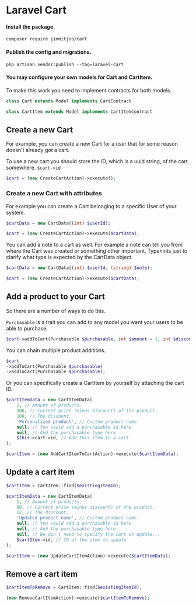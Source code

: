 # Laravel Cart

#### Install the package.

`composer require jimmitjoo/cart`

#### Publish the config and migrations.

`php artisan vendor:publish --tag=laravel-cart`

#### You may configure your own models for Cart and CartItem.

To make this work you need to implement contracts for both models.

```php
class Cart extends Model implements CartContract
```

```php
class CartItem extends Model implements CartItemContract
```


## Create a new Cart

For example, you can create a new Cart for a user that for some reason doesn't already got a cart.

To use a new cart you should store the ID, which is a uuid string, of the cart somewhere. `$cart->id`

```php
$cart = (new CreateCartAction)->execute();
```

### Create a new Cart with attributes

For example you can create a Cart belonging to a specific User of your system.

```php
$cartData = new CartData((int) $userId);

$cart = (new CreateCartAction)->execute($cartData);
```

You can add a note to a cart as well. For example a note can tell you from where the Cart was created or something other important. Typehints just to clarify what type is
expected by the CartData object.

```php
$cartData = new CartData((int) $userId, (string) $note);

$cart = (new CreateCartAction)->execute($cartData);
```

## Add a product to your Cart

So there are a number of ways to do this.

`Purchasable` is a trait you can add to any model you want your users to be able to purchase.
```php 
$cart->addToCart(Purchasable $purchasable, int $amount = 1, int $discount = 0);
```

You can chain multiple product additions.
```php 
$cart
->addToCart(Purchasable $purchasable)
->addToCart(Purchasable $purchasable);
```

Or you can specifically create a CartItem by yourself by attaching the cart ID.
```php
$cartItemData = new CartItemData(
    1, // Amount of products.
    300, // Current price (minus discount) of the product.
    100, // The discount,
    'Personalized product', // Custom product name
    null, // You could add a purchasable id here
    null, // And the purchasable type here
    $this->cart->id, // Add this item to a cart
);

$cartItem = (new AddCartItemToCartAction)->execute($cartItemData);
```

## Update a cart item

```php
$cartItem = CartItem::find($existingItemId);

$cartItemData = new CartItemData(
    1, // Amount of products.
    88, // Current price (minus discount) of the product.
    12, // The discount,
    'Updated product name', // Custom product name
    null, // You could add a purchasable id here
    null, // And the purchasable type here
    null, // We don't need to specify the cart on update...
    $cartItem->id, // ID of the item to update
);

$cartItem = (new UpdateCartItemAction)->execute($cartItemData);
```

## Remove a cart item
```php
$cartItemToRemove = CartItem::find($existingItemId);

(new RemoveCartItemAction)->execute($cartItemToRemove);
```